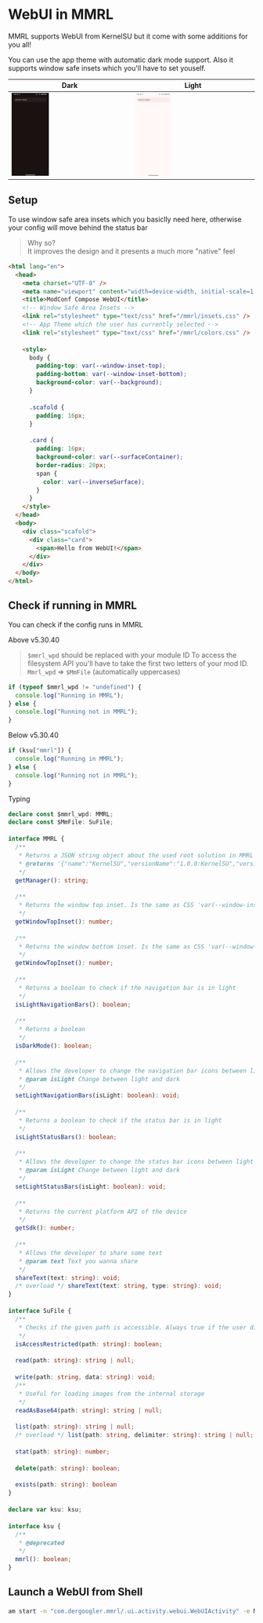 # WebUI in MMRL

MMRL supports WebUI from KernelSU but it come with some additions for you all!

You can use the app theme with automatic dark mode support. Also it supports window safe insets which you'll have to set youself.

| Dark                                                     | Light                                                     |
| -------------------------------------------------------- | --------------------------------------------------------- |
| <img src="../assets/webui/webui-dark.png" width="32%" /> | <img src="../assets/webui/webui-light.png" width="32%" /> |

## Setup

To use window safe area insets which you basiclly need here, otherwise your config will move behind the status bar

> Why so?  
> It improves the design and it presents a much more "native" feel

```html
<html lang="en">
  <head>
    <meta charset="UTF-8" />
    <meta name="viewport" content="width=device-width, initial-scale=1.0" />
    <title>ModConf Compose WebUI</title>
    <!-- Window Safe Area Insets -->
    <link rel="stylesheet" type="text/css" href="/mmrl/insets.css" />
    <!-- App Theme which the user has currently selected -->
    <link rel="stylesheet" type="text/css" href="/mmrl/colors.css" />

    <style>
      body {
        padding-top: var(--window-inset-top);
        padding-bottom: var(--window-inset-bottom);
        background-color: var(--background);
      }

      .scafold {
        padding: 16px;
      }

      .card {
        padding: 16px;
        background-color: var(--surfaceContainer);
        border-radius: 20px;
        span {
          color: var(--inverseSurface);
        }
      }
    </style>
  </head>
  <body>
    <div class="scafold">
      <div class="card">
        <span>Hello from WebUI!</span>
      </div>
    </div>
  </body>
</html>
```

## Check if running in MMRL

You can check if the config runs in MMRL

Above v5.30.40

> `$mmrl_wpd` should be replaced with your module ID
> To access the filesystem API you'll have to take the first two letters of your mod ID. `Mmrl_wpd` => `$MmFile` (automatically uppercases)

```js
if (typeof $mmrl_wpd != "undefined") {
  console.log("Running in MMRL");
} else {
  console.log("Running not in MMRL");
}
```

Below v5.30.40

```js
if (ksu["mmrl"]) {
  console.log("Running in MMRL");
} else {
  console.log("Running not in MMRL");
}
```

Typing

```ts
declare const $mmrl_wpd: MMRL;
declare const $MmFile: SuFile;

interface MMRL {
  /**
   * Returns a JSON string object about the used root solution in MMRL
   * @returns '{"name":"KernelSU","versionName":"1.0.0:KernelSU","versionCode":11874}'
   */
  getManager(): string;

  /**
   * Returns the window top inset. Is the same as CSS 'var(--window-inset-top)'
   */
  getWindowTopInset(): number;

  /**
   * Returns the window bottom inset. Is the same as CSS 'var(--window-inset-bottom)'
   */
  getWindowTopInset(): number;

  /**
   * Returns a boolean to check if the navigation bar is in light
   */
  isLightNavigationBars(): boolean;

  /**
   * Returns a boolean
   */
  isDarkMode(): boolean;

  /**
   * Allows the developer to change the navigation bar icons between light and dark. Runs on activity ui thread
   * @param isLight Change between light and dark
   */
  setLightNavigationBars(isLight: boolean): void;

  /**
   * Returns a boolean to check if the status bar is in light
   */
  isLightStatusBars(): boolean;

  /**
   * Allows the developer to change the status bar icons between light and dark. Runs on activity ui thread
   * @param isLight Change between light and dark
   */
  setLightStatusBars(isLight: boolean): void;

  /**
   * Returns the current platform API of the device
   */
  getSdk(): number;

  /**
   * Allows the developer to share some text
   * @param text Text you wanna share
   */
  shareText(text: string): void;
  /* overload */ shareText(text: string, type: string): void;
}

interface SuFile {
  /**
   * Checks if the given path is accessible. Always true if the user disabled "Allow Restricted Paths"
   */
  isAccessRestricted(path: string): boolean;

  read(path: string): string | null;

  write(path: string, data: string): void;
  /**
   * Useful for loading images from the internal storage
   */
  readAsBase64(path: string): string | null;

  list(path: string): string | null;
  /* overload */ list(path: string, delimiter: string): string | null;

  stat(path: string): number;

  delete(path: string): boolean;

  exists(path: string): boolean
}

declare var ksu: ksu;

interface ksu {
  /**
   * @deprecated
   */
  mmrl(): boolean;
}

```


## Launch a WebUI from Shell

```bash
am start -n "com.dergoogler.mmrl/.ui.activity.webui.WebUIActivity" -e MOD_ID "your_id"
```
